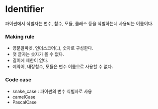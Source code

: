 # Identifier

파이썬에서 식별자는 변수, 함수, 모듈, 클래스 등을 식별하는데 사용되는 이름이다.



### Making rule

* 영문알파벳, 언더스코어(_), 숫자로 구성한다.
* 첫 글자는 숫자가 올 수 없다.
* 길이에 제한이 없다.
* 예약어, 내장함수, 모듈은 변수 이름으로 사용할 수 없다.



### Code case

* snake_case : 파이썬의 변수 식별자로 사용
* camelCase
* PascalCase





